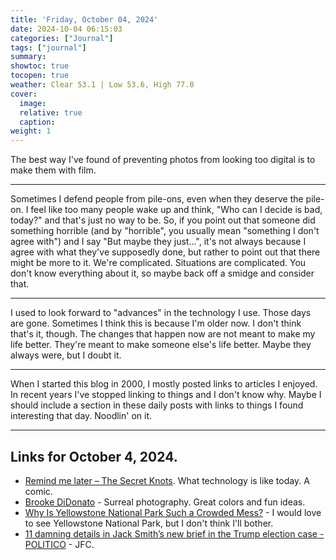 ```yaml
---
title: 'Friday, October 04, 2024'
date: 2024-10-04 06:15:03
categories: ["Journal"]
tags: ["journal"]
summary: 
showtoc: true
tocopen: true
weather: Clear 53.1 | Low 53.6, High 77.0
cover: 
  image: 
  relative: true
  caption: 
weight: 1
---
```


The best way I've found of preventing photos from looking too digital is to make them with film.

----

Sometimes I defend people from pile-ons, even when they deserve the pile-on. I feel like too many people wake up and think, "Who can I decide is bad, today?" and that's just no way to be. So, if you point out that someone did something horrible (and by "horrible", you usually mean "something I don't agree with") and I say "But maybe they just...", it's not always because I agree with what they've supposedly done, but rather to point out that there might be more to it. We're complicated. Situations are complicated. You don't know everything about it, so maybe back off a smidge and consider that.

----

I used to look forward to "advances" in the technology I use. Those days are gone. Sometimes I think this is because I'm older now. I don't think that's it, though. The changes that happen now are not meant to make my life better. They're meant to make someone else's life better. Maybe they always were, but I doubt it.

----

When I started this blog in 2000, I mostly posted links to articles I enjoyed. In recent years I've stopped linking to things and I don't know why. Maybe I should include a section in these daily posts with links to things I found interesting that day. Noodlin' on it.

----


## Links for October 4, 2024.

- [Remind me later – The Secret Knots](https://thesecretknots.com/comic/remind-me-later/). What technology is like today. A comic.
- [Brooke DiDonato](https://www.brookedidonato.com/) - Surreal photography. Great colors and fun ideas.
- [Why Is Yellowstone National Park Such a Crowded Mess?](https://www.outsideonline.com/adventure-travel/national-parks/yellowstone-national-park-crowds/) - I would love to see Yellowstone National Park, but I don't think I'll bother.
- [11 damning details in Jack Smith’s new brief in the Trump election case - POLITICO](https://www.politico.com/news/2024/10/02/jack-smith-trump-election-brief-details-00182287) - JFC.
